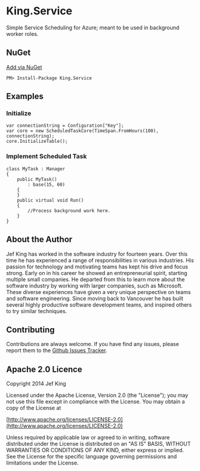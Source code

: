 King.Service
============

Simple Service Scheduling for Azure; meant to be used in background worker roles.

## NuGet
[Add via NuGet](https://www.nuget.org/packages/King.Service)
```
PM> Install-Package King.Service
```
## Examples
### Initialize
```
var connectionString = Configuration["Key"];
var core = new ScheduledTaskCore(TimeSpan.FromHours(100), connectionString);
core.InitializeTable();
```
### Implement Scheduled Task
```
class MyTask : Manager
{
	public MyTask()
		: base(15, 60)
	{
	}
	public virtual void Run()
	{
		//Process background work here.
	}
}
```
## About the Author

Jef King has worked in the software industry for fourteen years. Over this time he has experienced a range of responsibilities in various industries. His passion for technology and motivating teams has kept his drive and focus strong. Early on in his career he showed an entrepreneurial spirit, starting multiple small companies. He departed from this to learn more about the software industry by working with larger companies, such as Microsoft. These diverse experiences have given a very unique perspective on teams and software engineering. Since moving back to Vancouver he has built several highly productive software development teams, and inspired others to try similar techniques.

## Contributing

Contributions are always welcome. If you have find any issues, please report them to the [Github Issues Tracker](https://github.com/jefkingabc/King.Service/issues?sort=created&direction=desc&state=open).

## Apache 2.0 Licence

Copyright 2014 Jef King

Licensed under the Apache License, Version 2.0 (the "License"); you may not use this file except in compliance with the License. You may obtain a copy of the License at

[http://www.apache.org/licenses/LICENSE-2.0](http://www.apache.org/licenses/LICENSE-2.0)

Unless required by applicable law or agreed to in writing, software distributed under the License is distributed on an "AS IS" BASIS, WITHOUT WARRANTIES OR CONDITIONS OF ANY KIND, either express or implied. See the License for the specific language governing permissions and limitations under the License.